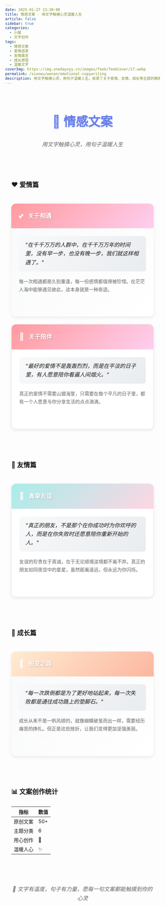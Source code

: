 ```yaml
---
date: 2025-01-27 13:30:00
title: 情感文案 - 用文字触摸心灵温暖人生
article: false
sidebar: true
categories:
  - 小屋
  - 文字创作
tags:
  - 情感文案
  - 爱情语录
  - 友情箴言
  - 成长感悟
  - 温暖文字
coverImg: https://img.onedayxyy.cn/images/Teek/TeekCover/17.webp
permalink: /xiaowu/wenan/emotional-copywriting
description: 用文字触摸心灵，用句子温暖人生。收录了关于爱情、友情、成长等主题的精美文案，每一句话都饱含深情，每一个字都温暖人心。愿这些文字能够给你带来力量和感动。
---
```


<div class="emotional-copywriting">

# 💝 情感文案

> 用文字触摸心灵，用句子温暖人生

---

## ❤️ 爱情篇

<div class="copywriting-section love">
  <div class="copywriting-card featured">
    <div class="card-header">
      <div class="card-icon">💕</div>
      <h3>关于相遇</h3>
    </div>
    <div class="card-content">
      <blockquote>
        "在千千万万的人群中，在千千万万年的时间里，没有早一步，也没有晚一步，我们就这样相遇了。"
      </blockquote>
      <p>每一次相遇都是久别重逢，每一份感情都值得被珍惜。在茫茫人海中能够遇见彼此，这本身就是一种奇迹。</p>
      <div class="emotion-tags">
        <span class="tag">相遇</span>
        <span class="tag">缘分</span>
        <span class="tag">珍惜</span>
      </div>
    </div>
  </div>

  <div class="copywriting-card">
    <div class="card-header">
      <div class="card-icon">🌹</div>
      <h3>关于陪伴</h3>
    </div>
    <div class="card-content">
      <blockquote>
        "最好的爱情不是轰轰烈烈，而是在平淡的日子里，有人愿意陪你看遍人间烟火。"
      </blockquote>
      <p>真正的爱情不需要山盟海誓，只需要在每个平凡的日子里，都有一个人愿意与你分享生活的点点滴滴。</p>
      <div class="emotion-tags">
        <span class="tag">陪伴</span>
        <span class="tag">平淡</span>
        <span class="tag">日常</span>
      </div>
    </div>
  </div>
</div>

---

## 🌸 友情篇

<div class="copywriting-section friendship">
  <div class="copywriting-card">
    <div class="card-header">
      <div class="card-icon">🤝</div>
      <h3>真挚友谊</h3>
    </div>
    <div class="card-content">
      <blockquote>
        "真正的朋友，不是那个在你成功时为你欢呼的人，而是在你失败时还愿意陪你重新开始的人。"
      </blockquote>
      <p>友谊的珍贵在于真诚，在于无论顺境逆境都不离不弃。真正的朋友如同夜空中的星星，虽然距离遥远，但永远为你闪烁。</p>
      <div class="emotion-tags">
        <span class="tag">真诚</span>
        <span class="tag">陪伴</span>
        <span class="tag">支持</span>
      </div>
    </div>
  </div>
</div>

---

## 🌱 成长篇

<div class="copywriting-section growth">
  <div class="copywriting-card featured">
    <div class="card-header">
      <div class="card-icon">🦋</div>
      <h3>蜕变之路</h3>
    </div>
    <div class="card-content">
      <blockquote>
        "每一次跌倒都是为了更好地站起来，每一次失败都是通往成功路上的垫脚石。"
      </blockquote>
      <p>成长从来不是一帆风顺的，就像蝴蝶破茧而出一样，需要经历痛苦的挣扎。但正是这些挫折，让我们变得更加坚强美丽。</p>
      <div class="emotion-tags">
        <span class="tag">成长</span>
        <span class="tag">坚强</span>
        <span class="tag">蜕变</span>
      </div>
    </div>
  </div>
</div>

---

## 📊 文案创作统计

| 指标 | 数值 |
|------|------|
| 原创文案 | 50+ |
| 主题分类 | 6 |
| 用心创作 | 💖 |
| 温暖人心 | ✨ |

---

> 💝 文字有温度，句子有力量，愿每一句文案都能触摸到你的心灵

<style scoped>
.emotional-copywriting {
  max-width: 1000px;
  margin: 0 auto;
  padding: 20px;
  line-height: 1.7;
}

.emotional-copywriting h1 {
  text-align: center;
  color: #667eea;
  font-size: 2.5rem;
  margin-bottom: 1rem;
  line-height: 1.2;
  padding: 0.2rem 0;
  font-weight: 600;
  text-shadow: 0 2px 4px rgba(102, 126, 234, 0.3);
}

.emotional-copywriting > blockquote {
  text-align: center;
  font-style: italic;
  color: #666;
  border-left: none;
  padding: 0;
  margin: 2rem 0;
  font-size: 1.1rem;
}

.emotional-copywriting h2 {
  color: var(--vp-c-brand);
  border-bottom: 3px solid var(--vp-c-brand);
  padding-bottom: 0.8rem;
  margin-top: 3rem;
  position: relative;
}

.emotional-copywriting h2::after {
  content: '';
  position: absolute;
  left: 0;
  bottom: -3px;
  width: 60px;
  height: 3px;
  background: linear-gradient(90deg, var(--vp-c-brand), transparent);
}

/* 文案卡片区域 */
.copywriting-section {
  display: grid;
  grid-template-columns: repeat(auto-fit, minmax(350px, 1fr));
  gap: 25px;
  margin: 30px 0;
}

.copywriting-card {
  background: white;
  border: 1px solid #e1e5e9;
  border-radius: 15px;
  overflow: hidden;
  box-shadow: 0 4px 12px rgba(0, 0, 0, 0.08);
  transition: all 0.3s ease;
}

.copywriting-card:hover {
  transform: translateY(-8px);
  box-shadow: 0 12px 25px rgba(0, 0, 0, 0.15);
}

.copywriting-card.featured {
  border: 2px solid var(--vp-c-brand);
  background: linear-gradient(135deg, #f8f9fa 0%, #ffffff 100%);
}

/* 卡片头部 */
.card-header {
  background: linear-gradient(135deg, #ff9a9e 0%, #fecfef 50%, #fecfef 100%);
  color: white;
  padding: 20px 25px;
  display: flex;
  align-items: center;
  gap: 15px;
}

.copywriting-section.love .card-header {
  background: linear-gradient(135deg, #ff9a9e 0%, #fecfef 100%);
}

.copywriting-section.friendship .card-header {
  background: linear-gradient(135deg, #a8edea 0%, #fed6e3 100%);
}

.copywriting-section.growth .card-header {
  background: linear-gradient(135deg, #ffecd2 0%, #fcb69f 100%);
}

.card-icon {
  font-size: 1.5rem;
  animation: float 3s ease-in-out infinite;
}

@keyframes float {
  0%, 100% { transform: translateY(0px); }
  50% { transform: translateY(-5px); }
}

.card-header h3 {
  margin: 0;
  font-size: 1.2rem;
  color: white;
  text-shadow: 1px 1px 2px rgba(0,0,0,0.3);
}

/* 卡片内容 */
.card-content {
  padding: 25px;
}

.card-content blockquote {
  font-size: 1.1rem;
  font-style: italic;
  color: var(--vp-c-brand);
  border-left: 4px solid var(--vp-c-brand);
  padding: 15px 20px;
  margin: 0 0 20px 0;
  background: linear-gradient(135deg, #f8f9fa 0%, #e9ecef 100%);
  border-radius: 8px;
  line-height: 1.6;
}

.card-content p {
  color: #666;
  line-height: 1.7;
  margin-bottom: 20px;
  font-size: 0.95rem;
}

/* 情感标签 */
.emotion-tags {
  display: flex;
  gap: 8px;
  flex-wrap: wrap;
  margin-top: 15px;
}

.emotion-tags .tag {
  background: linear-gradient(135deg, var(--vp-c-brand), #764ba2);
  color: white;
  padding: 4px 12px;
  border-radius: 15px;
  font-size: 0.8rem;
  font-weight: 500;
  transition: all 0.3s ease;
}

.emotion-tags .tag:hover {
  transform: translateY(-2px);
  box-shadow: 0 4px 12px rgba(102, 126, 234, 0.4);
}

/* 统计数据 */
.copywriting-stats {
  display: grid;
  grid-template-columns: repeat(auto-fit, minmax(150px, 1fr));
  gap: 20px;
  margin: 30px 0;
}

.copywriting-stats .stat-item {
  background: linear-gradient(135deg, #1e3c72 0%, #2a5298 100%);
  color: white;
  padding: 25px 20px;
  border-radius: 15px;
  text-align: center;
  box-shadow: 0 4px 15px rgba(30, 60, 114, 0.3);
}

.copywriting-stats .stat-number {
  font-size: 2.5rem;
  font-weight: bold;
  margin-bottom: 8px;
}

.copywriting-stats .stat-label {
  font-size: 1rem;
  opacity: 0.9;
}

/* 分隔线 */
.emotional-copywriting hr {
  border: none;
  height: 2px;
  background: linear-gradient(90deg, transparent, var(--vp-c-brand), transparent);
  margin: 3rem 0;
}

/* 最后的引用块 */
.emotional-copywriting > blockquote:last-child {
  text-align: center;
  background: linear-gradient(135deg, #1e3c72 0%, #2a5298 100%);
  color: white;
  padding: 2rem;
  border-radius: 15px;
  border-left: none;
  margin-top: 3rem;
}

.emotional-copywriting > blockquote:last-child strong {
  color: white;
  font-size: 1.3rem;
}

/* 深色模式适配 */
.dark .copywriting-card {
  background: var(--vp-c-bg-soft);
  border-color: var(--vp-c-divider);
}

.dark .card-content p {
  color: var(--vp-c-text-2);
}

/* 移动端适配 */
@media (max-width: 768px) {
  .emotional-copywriting {
    padding: 15px;
  }
  
  .emotional-copywriting h1 {
    font-size: 2rem;
  }
  
  .copywriting-section {
    grid-template-columns: 1fr;
    gap: 20px;
  }
  
  .card-content {
    padding: 20px;
  }
  
  .card-content blockquote {
    font-size: 1rem;
    padding: 12px 15px;
  }
  
  .copywriting-stats {
    grid-template-columns: repeat(2, 1fr);
    gap: 15px;
  }
}
</style>

</div>